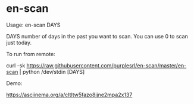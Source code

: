 # en-scan

Usage: en-scan DAYS

 DAYS number of days in the past you want to scan.
      You can use 0 to scan just today.

To run from remote:

 curl -sk https://raw.githubusercontent.com/purplesrl/en-scan/master/en-scan | python /dev/stdin [DAYS]


Demo:

 https://asciinema.org/a/cltltw5fazo8jjne2mpa2x137 
